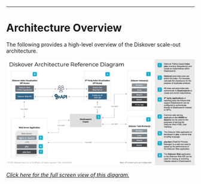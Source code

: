 ___
# <a id="architecture_diagram"></a>Architecture Overview

The following provides a high-level overview of the Diskover scale-out architecture.

![Image: Diskover Reference Diagram Architecture](images/diagram_diskover_architecture_reference_generic_with_border.png)

_[Click here for the full screen view of this diagram.](images/diagram_diskover_architecture_reference_generic_with_border.png)_

